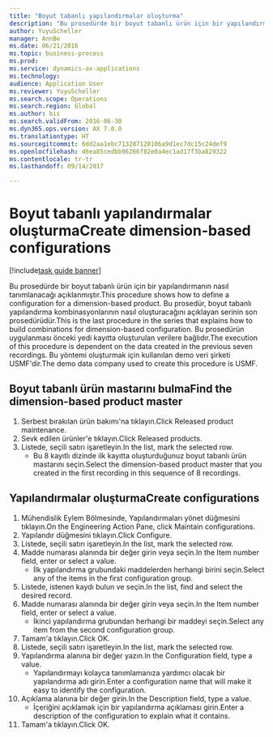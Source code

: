 ```yaml
--- 
title: "Boyut tabanlı yapılandırmalar oluşturma"
description: "Bu prosedürde bir boyut tabanlı ürün için bir yapılandırmanın nasıl tanımlanacağı açıklanmıştır."
author: YuyuScheller
manager: AnnBe
ms.date: 06/21/2016
ms.topic: business-process
ms.prod: 
ms.service: dynamics-ax-applications
ms.technology: 
audience: Application User
ms.reviewer: YuyuScheller
ms.search.scope: Operations
ms.search.region: Global
ms.author: bis
ms.search.validFrom: 2016-06-30
ms.dyn365.ops.version: AX 7.0.0
ms.translationtype: HT
ms.sourcegitcommit: 6dd2aa1ebc713287120106a9d1ec7dc15c24def9
ms.openlocfilehash: d6ea85cedbb96266f82e0a4ec1ad17f3ba829322
ms.contentlocale: tr-tr
ms.lasthandoff: 09/14/2017

---
```

# <a name="create-dimension-based-configurations"></a><span data-ttu-id="8726a-103">Boyut tabanlı yapılandırmalar oluşturma</span><span class="sxs-lookup"><span data-stu-id="8726a-103">Create dimension-based configurations</span></span>

[!include[task guide banner](../../includes/task-guide-banner.md)]

<span data-ttu-id="8726a-104">Bu prosedürde bir boyut tabanlı ürün için bir yapılandırmanın nasıl tanımlanacağı açıklanmıştır.</span><span class="sxs-lookup"><span data-stu-id="8726a-104">This procedure shows how to define a configuration for a dimension-based product.</span></span> <span data-ttu-id="8726a-105">Bu prosedür, boyut tabanlı yapılandırma kombinasyonlarının nasıl oluşturacağını açıklayan serinin son prosedürüdür.</span><span class="sxs-lookup"><span data-stu-id="8726a-105">This is the last procedure in the series that explains how to build combinations for dimension-based configuration.</span></span> <span data-ttu-id="8726a-106">Bu prosedürün uygulanması önceki yedi kayıtta oluşturulan verilere bağlıdır.</span><span class="sxs-lookup"><span data-stu-id="8726a-106">The execution of this procedure is dependent on the data created in the previous seven recordings.</span></span> <span data-ttu-id="8726a-107">Bu yöntemi oluşturmak için kullanılan demo veri şirketi USMF'dir.</span><span class="sxs-lookup"><span data-stu-id="8726a-107">The demo data company used to create this procedure is USMF.</span></span>


## <a name="find-the-dimension-based-product-master"></a><span data-ttu-id="8726a-108">Boyut tabanlı ürün mastarını bulma</span><span class="sxs-lookup"><span data-stu-id="8726a-108">Find the dimension-based product master</span></span>
1. <span data-ttu-id="8726a-109">Serbest bırakılan ürün bakımı'na tıklayın.</span><span class="sxs-lookup"><span data-stu-id="8726a-109">Click Released product maintenance.</span></span>
2. <span data-ttu-id="8726a-110">Sevk edilen ürünler'e tıklayın.</span><span class="sxs-lookup"><span data-stu-id="8726a-110">Click Released products.</span></span>
3. <span data-ttu-id="8726a-111">Listede, seçili satırı işaretleyin.</span><span class="sxs-lookup"><span data-stu-id="8726a-111">In the list, mark the selected row.</span></span>
    * <span data-ttu-id="8726a-112">Bu 8 kayıtlı dizinde ilk kayıtta oluşturduğunuz boyut tabanlı ürün mastarını seçin.</span><span class="sxs-lookup"><span data-stu-id="8726a-112">Select the dimension-based product master that you created in the first recording in this sequence of 8 recordings.</span></span>  

## <a name="create-configurations"></a><span data-ttu-id="8726a-113">Yapılandırmalar oluşturma</span><span class="sxs-lookup"><span data-stu-id="8726a-113">Create configurations</span></span>
1. <span data-ttu-id="8726a-114">Mühendislik Eylem Bölmesinde, Yapılandırmaları yönet düğmesini tıklayın.</span><span class="sxs-lookup"><span data-stu-id="8726a-114">On the Engineering Action Pane, click Maintain configurations.</span></span>
2. <span data-ttu-id="8726a-115">Yapılandır düğmesini tıklayın.</span><span class="sxs-lookup"><span data-stu-id="8726a-115">Click Configure.</span></span>
3. <span data-ttu-id="8726a-116">Listede, seçili satırı işaretleyin.</span><span class="sxs-lookup"><span data-stu-id="8726a-116">In the list, mark the selected row.</span></span>
4. <span data-ttu-id="8726a-117">Madde numarası alanında bir değer girin veya seçin.</span><span class="sxs-lookup"><span data-stu-id="8726a-117">In the Item number field, enter or select a value.</span></span>
    * <span data-ttu-id="8726a-118">İlk yapılandırma grubundaki maddelerden herhangi birini seçin.</span><span class="sxs-lookup"><span data-stu-id="8726a-118">Select any of the items in the first configuration group.</span></span>  
5. <span data-ttu-id="8726a-119">Listede, istenen kaydı bulun ve seçin.</span><span class="sxs-lookup"><span data-stu-id="8726a-119">In the list, find and select the desired record.</span></span>
6. <span data-ttu-id="8726a-120">Madde numarası alanında bir değer girin veya seçin.</span><span class="sxs-lookup"><span data-stu-id="8726a-120">In the Item number field, enter or select a value.</span></span>
    * <span data-ttu-id="8726a-121">İkinci yapılandırma grubundan herhangi bir maddeyi seçin.</span><span class="sxs-lookup"><span data-stu-id="8726a-121">Select any item from the second configuration group.</span></span>  
7. <span data-ttu-id="8726a-122">Tamam'a tıklayın.</span><span class="sxs-lookup"><span data-stu-id="8726a-122">Click OK.</span></span>
8. <span data-ttu-id="8726a-123">Listede, seçili satırı işaretleyin.</span><span class="sxs-lookup"><span data-stu-id="8726a-123">In the list, mark the selected row.</span></span>
9. <span data-ttu-id="8726a-124">Yapılandırma alanına bir değer yazın.</span><span class="sxs-lookup"><span data-stu-id="8726a-124">In the Configuration field, type a value.</span></span>
    * <span data-ttu-id="8726a-125">Yapılandırmayı kolayca tanımlamanıza yardımcı olacak bir yapılandırma adı girin.</span><span class="sxs-lookup"><span data-stu-id="8726a-125">Enter a configuration name that will make it easy to identify the configuration.</span></span>  
10. <span data-ttu-id="8726a-126">Açıklama alanına bir değer girin.</span><span class="sxs-lookup"><span data-stu-id="8726a-126">In the Description field, type a value.</span></span>
    * <span data-ttu-id="8726a-127">İçeriğini açıklamak için bir yapılandırma açıklaması girin.</span><span class="sxs-lookup"><span data-stu-id="8726a-127">Enter a description of the configuration to explain what it contains.</span></span>  
11. <span data-ttu-id="8726a-128">Tamam'a tıklayın.</span><span class="sxs-lookup"><span data-stu-id="8726a-128">Click OK.</span></span>


